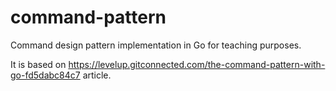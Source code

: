 # command-pattern

Command design pattern implementation in Go for teaching purposes.

It is based on https://levelup.gitconnected.com/the-command-pattern-with-go-fd5dabc84c7 article.
